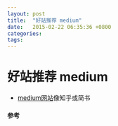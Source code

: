 ```yaml
---
layout: post
title:  "好站推荐 medium"
date:   2015-02-22 06:35:36 +0800
categories:  
tags: 
---
```


# 好站推荐 medium #

* [medium网站](https://medium.com/)像知乎或简书

#### 参考 ####

